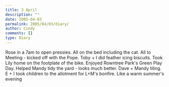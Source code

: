 ```yaml
---
title: 3 April
description: ""
date: 2005-04-03
permalink: 2005/04/03/diary/
author: Cindy
comments: []
type: Diary
---
```


Rose in a 7am to open pressies. All on the bed including the cat. All to Meeting - kicked off with the Pope. Toby + I did feather icing biscuits. Took Lily home on the footplate of the bike. Enjoyed Rowntree Park's Green Play Day. Helped Mandy tidy the yard - looks much better. Dave + Mandy tiling. E + I took children to the allotment for L+M's bonfire. Like a warm summer's evening
